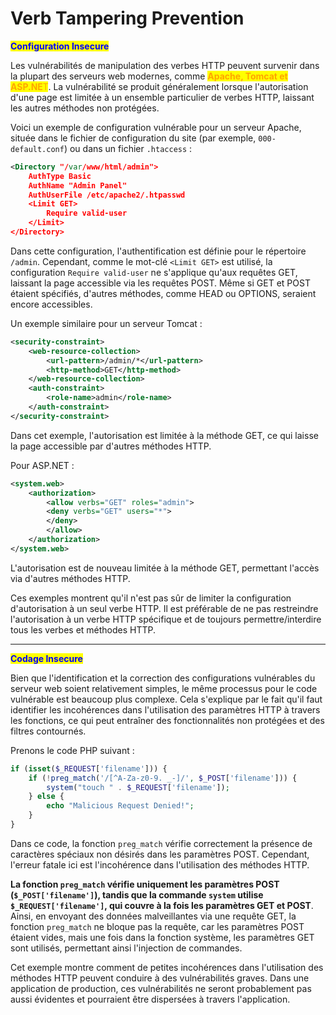 # Verb Tampering Prevention

<mark style="color:blue;">**Configuration Insecure**</mark>

Les vulnérabilités de manipulation des verbes HTTP peuvent survenir dans la plupart des serveurs web modernes, comme <mark style="color:orange;">**Apache, Tomcat et ASP.NE**</mark><mark style="color:orange;">T</mark>. La vulnérabilité se produit généralement lorsque l'autorisation d'une page est limitée à un ensemble particulier de verbes HTTP, laissant les autres méthodes non protégées.

Voici un exemple de configuration vulnérable pour un serveur Apache, située dans le fichier de configuration du site (par exemple, `000-default.conf`) ou dans un fichier `.htaccess` :

```xml
<Directory "/var/www/html/admin">
    AuthType Basic
    AuthName "Admin Panel"
    AuthUserFile /etc/apache2/.htpasswd
    <Limit GET>
        Require valid-user
    </Limit>
</Directory>
```

Dans cette configuration, l'authentification est définie pour le répertoire `/admin`. Cependant, comme le mot-clé `<Limit GET>` est utilisé, la configuration `Require valid-user` ne s'applique qu'aux requêtes GET, laissant la page accessible via les requêtes POST. Même si GET et POST étaient spécifiés, d'autres méthodes, comme HEAD ou OPTIONS, seraient encore accessibles.

Un exemple similaire pour un serveur Tomcat :

```xml
<security-constraint>
    <web-resource-collection>
        <url-pattern>/admin/*</url-pattern>
        <http-method>GET</http-method>
    </web-resource-collection>
    <auth-constraint>
        <role-name>admin</role-name>
    </auth-constraint>
</security-constraint>
```

Dans cet exemple, l'autorisation est limitée à la méthode GET, ce qui laisse la page accessible par d'autres méthodes HTTP.

Pour ASP.NET :

```xml
<system.web>
    <authorization>
        <allow verbs="GET" roles="admin">
        <deny verbs="GET" users="*">
        </deny>
        </allow>
    </authorization>
</system.web>
```

L'autorisation est de nouveau limitée à la méthode GET, permettant l'accès via d'autres méthodes HTTP.

Ces exemples montrent qu'il n'est pas sûr de limiter la configuration d'autorisation à un seul verbe HTTP. Il est préférable de ne pas restreindre l'autorisation à un verbe HTTP spécifique et de toujours permettre/interdire tous les verbes et méthodes HTTP.

***

<mark style="color:blue;">**Codage Insecure**</mark>

Bien que l'identification et la correction des configurations vulnérables du serveur web soient relativement simples, le même processus pour le code vulnérable est beaucoup plus complexe. Cela s'explique par le fait qu'il faut identifier les incohérences dans l'utilisation des paramètres HTTP à travers les fonctions, ce qui peut entraîner des fonctionnalités non protégées et des filtres contournés.

Prenons le code PHP suivant :

```php
if (isset($_REQUEST['filename'])) {
    if (!preg_match('/[^A-Za-z0-9. _-]/', $_POST['filename'])) {
        system("touch " . $_REQUEST['filename']);
    } else {
        echo "Malicious Request Denied!";
    }
}
```

Dans ce code, la fonction `preg_match` vérifie correctement la présence de caractères spéciaux non désirés dans les paramètres POST. Cependant, l'erreur fatale ici est l'incohérence dans l'utilisation des méthodes HTTP.

**La fonction `preg_match` vérifie uniquement les paramètres POST (`$_POST['filename']`), tandis que la commande `system` utilise `$_REQUEST['filename']`, qui couvre à la fois les paramètres GET et POST**. Ainsi, en envoyant des données malveillantes via une requête GET, la fonction `preg_match` ne bloque pas la requête, car les paramètres POST étaient vides, mais une fois dans la fonction système, les paramètres GET sont utilisés, permettant ainsi l'injection de commandes.

Cet exemple montre comment de petites incohérences dans l'utilisation des méthodes HTTP peuvent conduire à des vulnérabilités graves. Dans une application de production, ces vulnérabilités ne seront probablement pas aussi évidentes et pourraient être dispersées à travers l'application.
